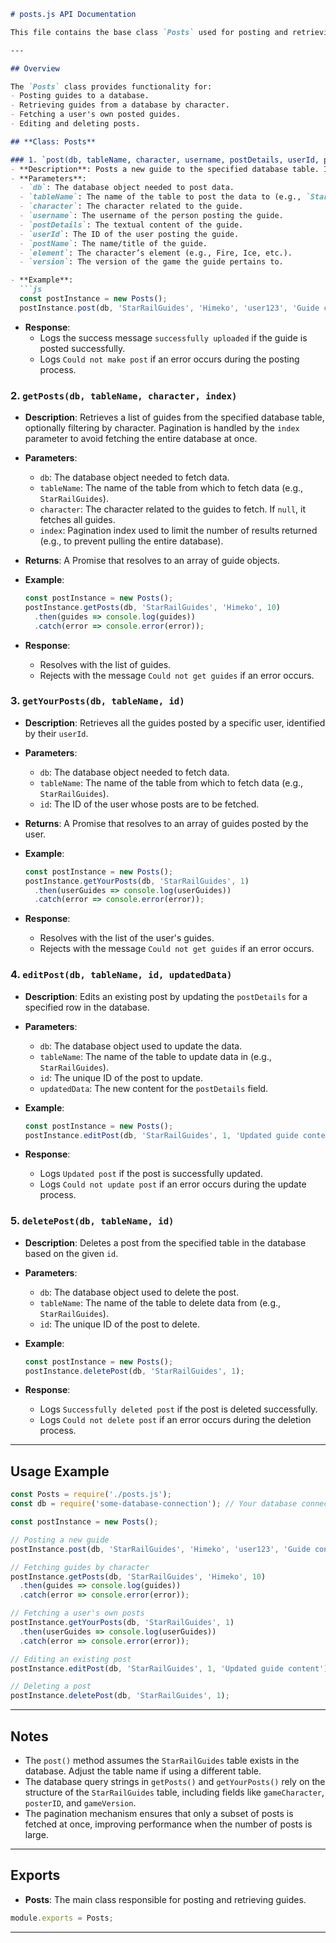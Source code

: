 ```markdown
# posts.js API Documentation

This file contains the base class `Posts` used for posting and retrieving game-related guides. It includes methods to interact with the database for posting new guides, retrieving guides by character, and fetching all the posts made by a specific user.

---

## Overview

The `Posts` class provides functionality for:
- Posting guides to a database.
- Retrieving guides from a database by character.
- Fetching a user's own posted guides.
- Editing and deleting posts.

## **Class: Posts**

### 1. `post(db, tableName, character, username, postDetails, userId, postName, element, version)`
- **Description**: Posts a new guide to the specified database table. It inserts the guide's name, details, the username of the poster, user ID, character name, element type, and game version.
- **Parameters**:
  - `db`: The database object needed to post data.
  - `tableName`: The name of the table to post the data to (e.g., `StarRailGuides`).
  - `character`: The character related to the guide.
  - `username`: The username of the person posting the guide.
  - `postDetails`: The textual content of the guide.
  - `userId`: The ID of the user posting the guide.
  - `postName`: The name/title of the guide.
  - `element`: The character’s element (e.g., Fire, Ice, etc.).
  - `version`: The version of the game the guide pertains to.

- **Example**:
  ```js
  const postInstance = new Posts();
  postInstance.post(db, 'StarRailGuides', 'Himeko', 'user123', 'Guide content...', 1, 'Star Rail Guide', 'Fire', '1.0');
  ```

- **Response**:
  - Logs the success message `successfully uploaded` if the guide is posted successfully.
  - Logs `Could not make post` if an error occurs during the posting process.

### 2. `getPosts(db, tableName, character, index)`
- **Description**: Retrieves a list of guides from the specified database table, optionally filtering by character. Pagination is handled by the `index` parameter to avoid fetching the entire database at once.
- **Parameters**:
  - `db`: The database object needed to fetch data.
  - `tableName`: The name of the table from which to fetch data (e.g., `StarRailGuides`).
  - `character`: The character related to the guides to fetch. If `null`, it fetches all guides.
  - `index`: Pagination index used to limit the number of results returned (e.g., to prevent pulling the entire database).
  
- **Returns**: A Promise that resolves to an array of guide objects.

- **Example**:
  ```js
  const postInstance = new Posts();
  postInstance.getPosts(db, 'StarRailGuides', 'Himeko', 10)
    .then(guides => console.log(guides))
    .catch(error => console.error(error));
  ```

- **Response**:
  - Resolves with the list of guides.
  - Rejects with the message `Could not get guides` if an error occurs.

### 3. `getYourPosts(db, tableName, id)`
- **Description**: Retrieves all the guides posted by a specific user, identified by their `userId`.
- **Parameters**:
  - `db`: The database object needed to fetch data.
  - `tableName`: The name of the table from which to fetch data (e.g., `StarRailGuides`).
  - `id`: The ID of the user whose posts are to be fetched.

- **Returns**: A Promise that resolves to an array of guides posted by the user.

- **Example**:
  ```js
  const postInstance = new Posts();
  postInstance.getYourPosts(db, 'StarRailGuides', 1)
    .then(userGuides => console.log(userGuides))
    .catch(error => console.error(error));
  ```

- **Response**:
  - Resolves with the list of the user's guides.
  - Rejects with the message `Could not get guides` if an error occurs.

### 4. `editPost(db, tableName, id, updatedData)`
- **Description**: Edits an existing post by updating the `postDetails` for a specified row in the database.
- **Parameters**:
  - `db`: The database object used to update the data.
  - `tableName`: The name of the table to update data in (e.g., `StarRailGuides`).
  - `id`: The unique ID of the post to update.
  - `updatedData`: The new content for the `postDetails` field.

- **Example**:
  ```js
  const postInstance = new Posts();
  postInstance.editPost(db, 'StarRailGuides', 1, 'Updated guide content');
  ```

- **Response**:
  - Logs `Updated post` if the post is successfully updated.
  - Logs `Could not update post` if an error occurs during the update process.

### 5. `deletePost(db, tableName, id)`
- **Description**: Deletes a post from the specified table in the database based on the given `id`.
- **Parameters**:
  - `db`: The database object used to delete the post.
  - `tableName`: The name of the table to delete data from (e.g., `StarRailGuides`).
  - `id`: The unique ID of the post to delete.

- **Example**:
  ```js
  const postInstance = new Posts();
  postInstance.deletePost(db, 'StarRailGuides', 1);
  ```

- **Response**:
  - Logs `Successfully deleted post` if the post is deleted successfully.
  - Logs `Could not delete post` if an error occurs during the deletion process.

---

## **Usage Example**

```js
const Posts = require('./posts.js');
const db = require('some-database-connection'); // Your database connection

const postInstance = new Posts();

// Posting a new guide
postInstance.post(db, 'StarRailGuides', 'Himeko', 'user123', 'Guide content...', 1, 'Star Rail Guide', 'Fire', '1.0');

// Fetching guides by character
postInstance.getPosts(db, 'StarRailGuides', 'Himeko', 10)
  .then(guides => console.log(guides))
  .catch(error => console.error(error));

// Fetching a user's own posts
postInstance.getYourPosts(db, 'StarRailGuides', 1)
  .then(userGuides => console.log(userGuides))
  .catch(error => console.error(error));

// Editing an existing post
postInstance.editPost(db, 'StarRailGuides', 1, 'Updated guide content');

// Deleting a post
postInstance.deletePost(db, 'StarRailGuides', 1);
```

---

## **Notes**
- The `post()` method assumes the `StarRailGuides` table exists in the database. Adjust the table name if using a different table.
- The database query strings in `getPosts()` and `getYourPosts()` rely on the structure of the `StarRailGuides` table, including fields like `gameCharacter`, `posterID`, and `gameVersion`.
- The pagination mechanism ensures that only a subset of posts is fetched at once, improving performance when the number of posts is large.

---

## **Exports**
- **Posts**: The main class responsible for posting and retrieving guides.

```js
module.exports = Posts;
```

---